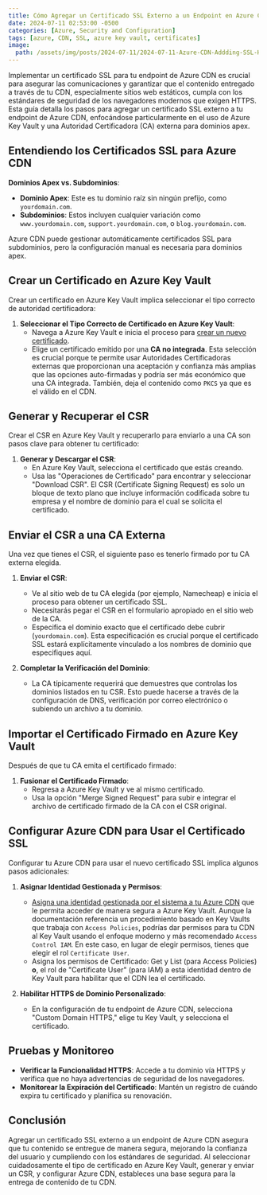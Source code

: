```yaml
---
title: Cómo Agregar un Certificado SSL Externo a un Endpoint en Azure CDN
date: 2024-07-11 02:53:00 -0500
categories: [Azure, Security and Configuration]
tags: [azure, CDN, SSL, azure key vault, certificates] 
image:
  path: /assets/img/posts/2024-07-11/2024-07-11-Azure-CDN-Addding-SSL-Header.jpg
---
```

Implementar un certificado SSL para tu endpoint de Azure CDN es crucial para asegurar las comunicaciones y garantizar que el contenido entregado a través de tu CDN, especialmente sitios web estáticos, cumpla con los estándares de seguridad de los navegadores modernos que exigen HTTPS. Esta guía detalla los pasos para agregar un certificado SSL externo a tu endpoint de Azure CDN, enfocándose particularmente en el uso de Azure Key Vault y una Autoridad Certificadora (CA) externa para dominios apex.

## Entendiendo los Certificados SSL para Azure CDN

**Dominios Apex vs. Subdominios**:
- **Dominio Apex**: Este es tu dominio raíz sin ningún prefijo, como `yourdomain.com`.
- **Subdominios**: Estos incluyen cualquier variación como `www.yourdomain.com`, `support.yourdomain.com`, o `blog.yourdomain.com`.

Azure CDN puede gestionar automáticamente certificados SSL para subdominios, pero la configuración manual es necesaria para dominios apex.

## Crear un Certificado en Azure Key Vault

Crear un certificado en Azure Key Vault implica seleccionar el tipo correcto de autoridad certificadora:

1. **Seleccionar el Tipo Correcto de Certificado en Azure Key Vault**:
    - Navega a Azure Key Vault e inicia el proceso para [crear un nuevo certificado](https://learn.microsoft.com/en-us/azure/key-vault/certificates/create-certificate-signing-request?tabs=azure-portal).
    - Elige un certificado emitido por una **CA no integrada**. Esta selección es crucial porque te permite usar Autoridades Certificadoras externas que proporcionan una aceptación y confianza más amplias que las opciones auto-firmadas y podría ser más económico que una CA integrada. También, deja el contenido como `PKCS` ya que es el válido en el CDN.

## Generar y Recuperar el CSR

Crear el CSR en Azure Key Vault y recuperarlo para enviarlo a una CA son pasos clave para obtener tu certificado:

1. **Generar y Descargar el CSR**:
    - En Azure Key Vault, selecciona el certificado que estás creando.
    - Usa las "Operaciones de Certificado" para encontrar y seleccionar "Download CSR". El CSR (Certificate Signing Request) es solo un bloque de texto plano que incluye información codificada sobre tu empresa y el nombre de dominio para el cual se solicita el certificado.

## Enviar el CSR a una CA Externa

Una vez que tienes el CSR, el siguiente paso es tenerlo firmado por tu CA externa elegida.

1. **Enviar el CSR**:
    - Ve al sitio web de tu CA elegida (por ejemplo, Namecheap) e inicia el proceso para obtener un certificado SSL.
    - Necesitarás pegar el CSR en el formulario apropiado en el sitio web de la CA.
    - Especifica el dominio exacto que el certificado debe cubrir (`yourdomain.com`). Esta especificación es crucial porque el certificado SSL estará explícitamente vinculado a los nombres de dominio que especifiques aquí.

2. **Completar la Verificación del Dominio**:
    - La CA típicamente requerirá que demuestres que controlas los dominios listados en tu CSR. Esto puede hacerse a través de la configuración de DNS, verificación por correo electrónico o subiendo un archivo a tu dominio.

## Importar el Certificado Firmado en Azure Key Vault

Después de que tu CA emita el certificado firmado:

1. **Fusionar el Certificado Firmado**:
    - Regresa a Azure Key Vault y ve al mismo certificado.
    - Usa la opción "Merge Signed Request" para subir e integrar el archivo de certificado firmado de la CA con el CSR original.

## Configurar Azure CDN para Usar el Certificado SSL

Configurar tu Azure CDN para usar el nuevo certificado SSL implica algunos pasos adicionales:

1. **Asignar Identidad Gestionada y Permisos**:
    - [Asigna una identidad gestionada por el sistema a tu Azure CDN](https://learn.microsoft.com/en-us/azure/cdn/cdn-custom-ssl?tabs=option-2-enable-https-with-your-own-certificate#select-the-certificate-for-azure-cdn-to-deploy) que le permita acceder de manera segura a Azure Key Vault. Aunque la documentación referencia un procedimiento basado en Key Vaults que trabaja con `Access Policies`, podrías dar permisos para tu CDN al Key Vault usando el enfoque moderno y más recomendado `Access Control IAM`. En este caso, en lugar de elegir permisos, tienes que elegir el rol `Certificate User`.
    - Asigna los permisos de Certificado: Get y List (para Access Policies) **o**, el rol de "Certificate User" (para IAM) a esta identidad dentro de Key Vault para habilitar que el CDN lea el certificado.

2. **Habilitar HTTPS de Dominio Personalizado**:
    - En la configuración de tu endpoint de Azure CDN, selecciona "Custom Domain HTTPS," elige tu Key Vault, y selecciona el certificado.

## Pruebas y Monitoreo

- **Verificar la Funcionalidad HTTPS**: Accede a tu dominio vía HTTPS y verifica que no haya advertencias de seguridad de los navegadores.
- **Monitorear la Expiración del Certificado**: Mantén un registro de cuándo expira tu certificado y planifica su renovación.

## Conclusión

Agregar un certificado SSL externo a un endpoint de Azure CDN asegura que tu contenido se entregue de manera segura, mejorando la confianza del usuario y cumpliendo con los estándares de seguridad. Al seleccionar cuidadosamente el tipo de certificado en Azure Key Vault, generar y enviar un CSR, y configurar Azure CDN, estableces una base segura para la entrega de contenido de tu CDN.
